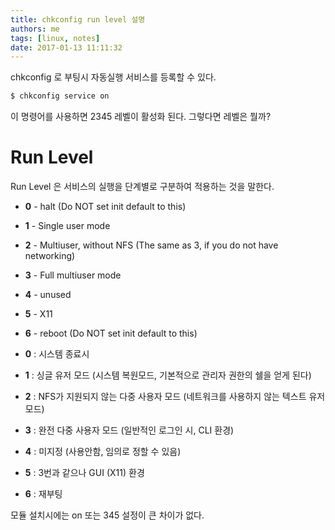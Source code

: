 ```yaml
---
title: chkconfig run level 설명
authors: me
tags: [linux, notes]
date: 2017-01-13 11:11:32
---
```


chkconfig 로 부팅시 자동실행 서비스를 등록할 수 있다.

```bash
$ chkconfig service on
```

이 명령어를 사용하면 2345 레벨이 활성화 된다.
그렇다면 레벨은 뭘까?

# Run Level

Run Level 은 서비스의 실행을 단계별로 구분하여 적용하는 것을 말한다.

- **0** - halt (Do NOT set init default to this)
- **1** - Single user mode
- **2** - Multiuser, without NFS (The same as 3, if you do not have networking)
- **3** - Full multiuser mode
- **4** - unused
- **5** - X11
- **6** - reboot (Do NOT set init default to this)

- **0** : 시스템 종료시
- **1** : 싱글 유저 모드 (시스템 복원모드, 기본적으로 관리자 권한의 쉘을 얻게 된다)
- **2** : NFS가 지원되지 않는 다중 사용자 모드 (네트워크를 사용하지 않는 텍스트 유저 모드)
- **3** : 완전 다중 사용자 모드 (일반적인 로그인 시, CLI 환경)
- **4** : 미지정 (사용안함, 임의로 정할 수 있음)
- **5** : 3번과 같으나 GUI (X11) 환경
- **6** : 재부팅

모듈 설치시에는 on 또는 345 설정이 큰 차이가 없다.
